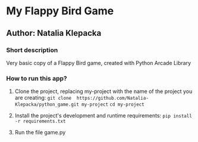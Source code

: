 # My Flappy Bird Game
## Author: Natalia Klepacka

### Short description
Very basic copy of a Flappy Bird game, created with Python Arcade Library

### How to run this app?
1. Clone the project, replacing my-project with the name of the project you are creating: 
`git clone  https://github.com/Natalia-Klepacka/python_game.git my-project`
`cd my-project `
2. Install the project's development and runtime requirements:
`pip install -r requirements.txt`

3. Run the file game.py
